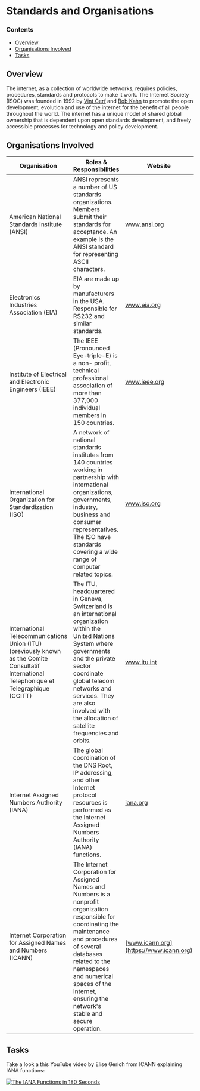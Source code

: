 <!--PROPS
{
    "estTime": 10
}
-->
# Standards and Organisations
<!--TOC_START-->
### Contents
- [Overview](#overview)
- [Organisations Involved](#organisations-involved)
- [Tasks](#tasks)

<!--TOC_END-->
## Overview
The internet, as a collection of worldwide networks, requires policies, procedures, standards and protocols to make it work.
The Internet Society (ISOC) was founded in 1992 by [Vint Cerf](https://en.wikipedia.org/wiki/Vint_Cerf) and [Bob Kahn](https://en.wikipedia.org/wiki/Bob_Kahn) to promote the open development, evolution and use of the internet for the benefit of all people throughout the world.
The internet has a unique model of shared global ownership that is dependent upon open standards development, and freely accessible processes for technology and policy development. 
## Organisations Involved
| Organisation | Roles & Responsibilities | Website |
|--------------|--------------------------|---------|
American National Standards Institute (ANSI) | ANSI represents a number of US standards organizations. Members submit their standards for acceptance. An example is the ANSI standard for representing ASCII characters. | www.ansi.org |
| Electronics Industries Association (EIA) | EIA are made up by manufacturers in the USA. Responsible for RS232 and similar standards. | www.eia.org |
| Institute of Electrical and Electronic Engineers (IEEE) | The IEEE (Pronounced Eye-triple-E) is a non- profit, technical professional association of more than 377,000 individual members in 150 countries. | www.ieee.org |
| International Organization for Standardization (ISO)| A network of national standards institutes from 140 countries working in partnership with international organizations, governments, industry, business and consumer representatives. The ISO have standards covering a wide range of computer related topics. | www.iso.org |
| International Telecommunications Union (ITU) (previously known as the Comite Consultatif International Telephonique et Telegraphique (CCITT) | The ITU, headquartered in Geneva, Switzerland is an international organization within the United Nations System where governments and the private sector coordinate global telecom networks and services. They are also involved with the allocation of satellite frequencies and orbits. | www.itu.int |
| Internet Assigned Numbers Authority (IANA) | The global coordination of the DNS Root, IP addressing, and other Internet protocol resources is performed as the Internet Assigned Numbers Authority (IANA) functions. | [iana.org](https://iana.org) |
| Internet Corporation for Assigned Names and Numbers (ICANN) | The Internet Corporation for Assigned Names and Numbers is a nonprofit organization responsible for coordinating the maintenance and procedures of several databases related to the namespaces and numerical spaces of the Internet, ensuring the network's stable and secure operation. | [www.icann.org](https://www.icann.org) |
## Tasks
Take a look a this YouTube video by Elise Gerich from ICANN explaining IANA functions:

[![The IANA Functions in 180 Seconds](https://img.youtube.com/vi/D__mAX-2sXo/0.jpg)](https://www.youtube.com/watch?v=D__mAX-2sXo)
